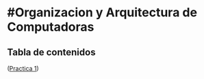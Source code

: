 #Organizacion y Arquitectura de Computadoras
============================================

## Tabla de contenidos

([Practica 1](./src/Practicas/Practica01))
